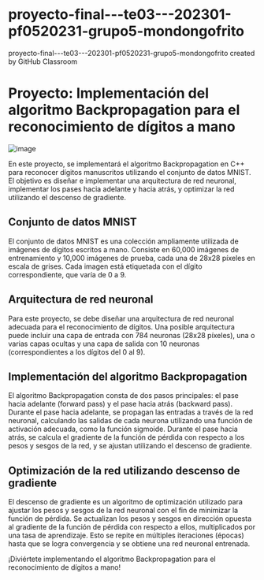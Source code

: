 # proyecto-final---te03---202301-pf0520231-grupo5-mondongofrito
proyecto-final---te03---202301-pf0520231-grupo5-mondongofrito created by GitHub Classroom
# Proyecto: Implementación del algoritmo Backpropagation para el reconocimiento de dígitos a mano

![image](https://github.com/CS1103/proyecto-final---te03---202301-pf0520231-grupo5-mondongofrito/assets/108534678/5d50c32b-4052-4bff-a024-01f764b46f5f)


En este proyecto, se implementará el algoritmo Backpropagation en C++ para reconocer dígitos manuscritos utilizando el conjunto de datos MNIST. El objetivo es diseñar e implementar una arquitectura de red neuronal, implementar los pases hacia adelante y hacia atrás, y optimizar la red utilizando el descenso de gradiente.

## Conjunto de datos MNIST

El conjunto de datos MNIST es una colección ampliamente utilizada de imágenes de dígitos escritos a mano. Consiste en 60,000 imágenes de entrenamiento y 10,000 imágenes de prueba, cada una de 28x28 píxeles en escala de grises. Cada imagen está etiquetada con el dígito correspondiente, que varía de 0 a 9.

## Arquitectura de red neuronal

Para este proyecto, se debe diseñar una arquitectura de red neuronal adecuada para el reconocimiento de dígitos. Una posible arquitectura puede incluir una capa de entrada con 784 neuronas (28x28 píxeles), una o varias capas ocultas y una capa de salida con 10 neuronas (correspondientes a los dígitos del 0 al 9).

## Implementación del algoritmo Backpropagation

El algoritmo Backpropagation consta de dos pasos principales: el pase hacia adelante (forward pass) y el pase hacia atrás (backward pass). Durante el pase hacia adelante, se propagan las entradas a través de la red neuronal, calculando las salidas de cada neurona utilizando una función de activación adecuada, como la función sigmoide. Durante el pase hacia atrás, se calcula el gradiente de la función de pérdida con respecto a los pesos y sesgos de la red, y se ajustan utilizando el descenso de gradiente.

## Optimización de la red utilizando descenso de gradiente

El descenso de gradiente es un algoritmo de optimización utilizado para ajustar los pesos y sesgos de la red neuronal con el fin de minimizar la función de pérdida. Se actualizan los pesos y sesgos en dirección opuesta al gradiente de la función de pérdida con respecto a ellos, multiplicados por una tasa de aprendizaje. Esto se repite en múltiples iteraciones (épocas) hasta que se logra convergencia y se obtiene una red neuronal entrenada.

¡Diviértete implementando el algoritmo Backpropagation para el reconocimiento de dígitos a mano!
